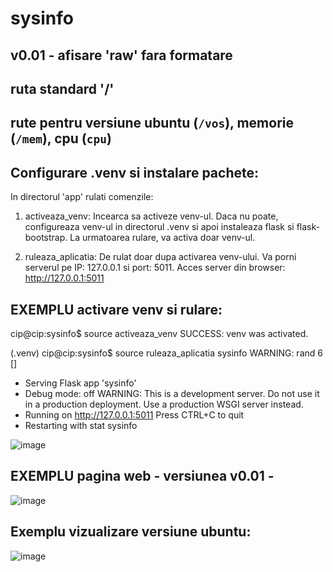 # sysinfo

## v0.01 - afisare 'raw' fara formatare
## ruta standard '/'
## rute pentru versiune ubuntu (`/vos`), memorie (`/mem`), cpu (`cpu`)

Configurare .venv si instalare pachete:
---------------------------------------

In directorul 'app' rulati comenzile:

1) activeaza_venv: Incearca sa activeze venv-ul. 
                   Daca nu poate, configureaza venv-ul in directorul .venv si apoi instaleaza flask si flask-bootstrap.
                   La urmatoarea rulare, va activa doar venv-ul.
                
2) ruleaza_aplicatia: De rulat doar dupa activarea venv-ului. 
                      Va porni serverul pe IP: 127.0.0.1 si port: 5011.
                      Acces server din browser: http://127.0.0.1:5011

EXEMPLU activare venv si rulare:
---------------------------------------
cip@cip:sysinfo$ source activeaza_venv 
SUCCESS: venv was activated.

(.venv) cip@cip:sysinfo$ source ruleaza_aplicatia 
sysinfo
WARNING: rand 6 []
 * Serving Flask app 'sysinfo'
 * Debug mode: off
WARNING: This is a development server. Do not use it in a production deployment. Use a production WSGI server instead.
 * Running on http://127.0.0.1:5011
Press CTRL+C to quit
 * Restarting with stat
sysinfo

![image](https://user-images.githubusercontent.com/57460107/222927371-97c8c4b9-37c0-4d1f-b6ab-c2f3851c77f7.png)



EXEMPLU pagina web - versiunea v0.01 - 
---------------------------------------
![image](https://user-images.githubusercontent.com/57460107/222927082-d7acccdf-ead7-43fa-9568-4b7c863bfce0.png)

## Exemplu vizualizare versiune ubuntu:
![image](https://user-images.githubusercontent.com/57460107/222927286-d7aa9ae8-7d2c-4b51-8684-11603fa4c9da.png)


